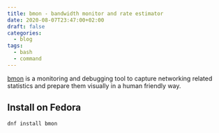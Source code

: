 ```yaml
---
title: bmon - bandwidth monitor and rate estimator
date: 2020-08-07T23:47:00+02:00
draft: false
categories:
  - blog
tags:
  - bash
  - command
---
```


[bmon](https://github.com/tgraf/bmon) is a monitoring and debugging tool to capture networking related statistics and prepare them visually in a human friendly way.

<!--more-->

## Install on Fedora

```bash
dnf install bmon
```


<!---
# vim: set spell spelllang=en:
-->


